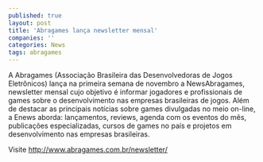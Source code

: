 ```yaml
---
published: true
layout: post
title: 'Abragames lança newsletter mensal'
companies: ''
categories: News
tags: abragames
---
```

A Abragames (Associação Brasileira das Desenvolvedoras de Jogos Eletrônicos) lança na primeira semana de novembro a NewsAbragames, newsletter mensal cujo objetivo é informar jogadores e profissionais de games sobre o desenvolvimento nas empresas brasileiras de jogos. Além de destacar as principais notícias sobre games divulgadas no meio on-line, a Enews aborda: lançamentos, reviews, agenda com os eventos do mês, publicações especializadas, cursos de games no país e projetos em desenvolvimento nas empresas brasileiras.

Visite <a href="http://www.abragames.com.br/newsletter/">http://www.abragames.com.br/newsletter/</a>

